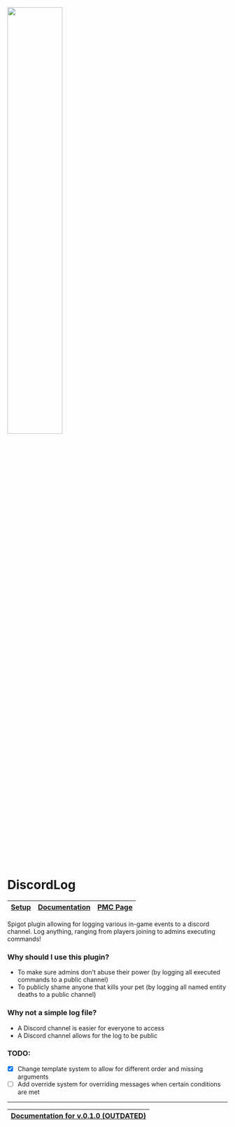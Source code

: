 <img src="https://user-images.githubusercontent.com/110129491/192145819-4ce8be71-1b28-404b-8217-a192fd93c93c.png" width=50%>

# DiscordLog
| [Setup](https://github.com/TheFloatingPixel/DiscordLog/wiki/Setup) | [Documentation](https://github.com/TheFloatingPixel/DiscordLog/wiki) | [PMC Page](https://www.planetminecraft.com/mod/discordlog/)
|--|--|--|

Spigot plugin allowing for logging various in-game events to a discord channel. Log anything, ranging from players joining to admins executing commands!

### Why should I use this plugin?
- To make sure admins don't abuse their power (by logging all executed commands to a public channel)
- To publicly shame anyone that kills your pet (by logging all named entity deaths to a public channel)

### Why not a simple log file?
- A Discord channel is easier for everyone to access
- A Discord channel allows for the log to be public

### TODO:
- [X] Change template system to allow for different order and missing arguments
- [ ] Add override system for overriding messages when certain conditions are met

------

| [Documentation for v.0.1.0 (OUTDATED)](https://github.com/TheFloatingPixel/DiscordLog/wiki/v0.1.0-Documentation) |
|-|
